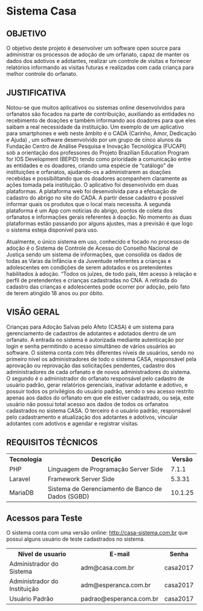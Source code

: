 <h1>Sistema Casa</h1>

<h2>OBJETIVO</h2>
<p>O objetivo deste projeto é desenvolver um software open source para administrar os processos de adoção de um orfanato, capaz de manter os dados dos adotivos e adotantes, realizar um controle de visitas e fornecer relatórios informando as visitas futuras e realizadas com cada criança para melhor controle do orfanato.</p>

<h2>JUSTIFICATIVA</h2>
<p>Notou-se que muitos aplicativos ou sistemas online desenvolvidos para orfanatos são focados na parte de contribuição, auxiliando as entidades no recebimento de doações e também informando aos doadores para que eles saibam a real necessidade da instituição. Um exemplo de um aplicativo para smartphones e web neste âmbito é o CADA (Carinho, Amor, Dedicação e Ajuda) , um software desenvolvido por um grupo de cinco alunos da  Fundação Centro de Análise Pesquisa e Inovação Tecnológica (FUCAPI) sob a orientação dos professores do Projeto Brazilian Education Program for IOS Development (BEPiD) tendo como prioridade a comunicação entre as entidades e os doadores, criando uma espécie de “catálogo” de instituições e orfanatos, ajudando-os a administrarem as doações recebidas e possibilitando que os doadores acompanhem claramente as ações tomada pela instituição. O aplicativo foi desenvolvido em duas plataformas. A plataforma web foi desenvolvida para a efetuação de cadastro do abrigo no site do CADA. A partir desse cadastro é possível informar quais os produtos que o local mais necessita. A segunda plataforma é um App com notícias do abrigo, pontos de coleta dos orfanatos e informações gerais referentes à doação. No momento as duas plataformas estão passando por alguns ajustes, mas a previsão é que logo o sistema esteja disponível para uso.</p>

<p>Atualmente, o único sistema em uso, conhecido e focado no processo de adoção é o Sistema de Controle de Acesso do Conselho Nacional de Justiça  sendo um sistema de informações, que consolida os dados de todas as Varas da Infância e da Juventude referentes a crianças e adolescentes em condições de serem adotados e os pretendentes habilitados à adoção.
“Todos os juízes, de todo país, têm acesso à relação e perfil de pretendentes e crianças cadastradas no CNA. A retirada do cadastro das crianças e adolescentes pode ocorrer por adoção, pelo fato de terem atingido 18 anos ou por óbito.</p>

<h2>VISÃO GERAL</h2>
<p>Crianças para Adoção Salvas pelo Afeto (CASA) é um sistema para gerenciamento de cadastros de adotantes e adotados dentro de um orfanato.
A entrada no sistema é autorizada mediante autenticação por login e senha permitindo o acesso simultâneo de vários usuários ao software.
O sistema conta com três diferentes níveis de usuários, sendo no primeiro nível os administradores de todo o sistema CASA, responsável pela aprovação ou reprovação das solicitações pendentes, cadastro dos administradores de cada orfanato e de novos administradores do sistema.
O segundo é o administrador do orfanato responsável pelo cadastro de usuário padrão, gerar relatórios gerenciais, inativar adotante e adotivo, e possuir todos os privilégios do usuário padrão, sendo o seu acesso restrito apenas aos dados do orfanato em que ele estiver cadastrado, ou seja, este usuário não possui total acesso aos dados de todos os orfanatos cadastrados no sistema CASA.
O terceiro é o usuário padrão, responsável pelo cadastramento e atualização dos adotantes e adotivos, vincular adotantes com adotivos e agendar e registrar visitas.</p>

<h2>REQUISITOS TÉCNICOS</h2>

<table style="width:100%">
  <tr>
    <th>Tecnologia</th>
    <th>Descrição</th> 
    <th>Versão</th>
  </tr>
  <tr>
    <td>PHP</td>
    <td>Linguagem de Programação Server Side</td> 
    <td>7.1.1</td>
  </tr>
  <tr>
    <td>Laravel</td>
    <td>Framework Server Side</td> 
    <td>5.3.31</td>
  </tr>
  <tr>
    <td>MariaDB</td>
    <td>Sistema de Gerenciamento de Banco de Dados (SGBD)</td> 
    <td>10.1.25</td>
  </tr>
</table>


<h2>Acessos para Teste</h2>

O sistema conta com uma versão online: http://casa-sistema.com.br que possui alguns usuário de teste cadastrados no sistema.

<table style="width:100%">
  <tr>
    <th>Nível de usuario</th>
    <th>E-mail</th> 
    <th>Senha</th>
  </tr>
  <tr>
    <td>Administrador do Sistema</td>
    <td>adm@casa.com.br</td> 
    <td>casa2017</td>
  </tr>
  <tr>
    <td>Administrador do Instituição</td>
    <td>adm@esperanca.com.br</td> 
    <td>casa2017</td>
  </tr>
  <tr>
    <td>Usuário Padrão</td>
    <td>padrao@esperanca.com.br</td> 
    <td>casa2017 </td>
  </tr>
</table>




